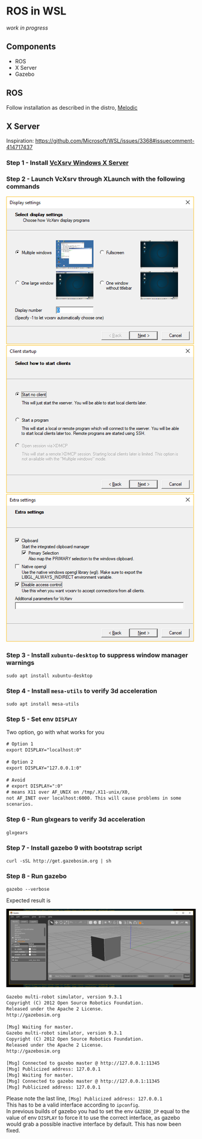 # ROS in WSL

*work in progress*

## Components
- ROS
- X Server
- Gazebo

## ROS

Follow installation as described in the distro, [Melodic](http://wiki.ros.org/melodic/Installation/Ubuntu)

## X Server

Inspiration: https://github.com/Microsoft/WSL/issues/3368#issuecomment-414717437

### Step 1 - Install [VcXsrv Windows X Server](https://sourceforge.net/projects/vcxsrv/)

### Step 2 - Launch VcXsrv through XLaunch with the following commands  
![VcXsr settings: display](./VcXsrv-settings-display.png)  
![VcXsr settings: client startup](./VcXsrv-settings-client-startup.png)  
![VcXsr settings: extra settings](./VcXsrv-settings-extra-settings.png)  

### Step 3 - Install `xubuntu-desktop` to suppress window manager warnings  
```
sudo apt install xubuntu-desktop
```

### Step 4 - Install `mesa-utils` to verify 3d acceleration
```
sudo apt install mesa-utils
```

### Step 5 - Set env `DISPLAY`  
Two option, go with what works for you  
```
# Option 1
export DISPLAY="localhost:0"

# Option 2
export DISPLAY="127.0.0.1:0"

# Avoid
# export DISPLAY=":0"
# means X11 over AF_UNIX on /tmp/.X11-unix/X0, not AF_INET over localhost:6000. This will cause problems in some scenarios.
```

### Step 6 - Run glxgears to verify 3d acceleration
```
glxgears
```

### Step 7 - Install gazebo 9 with bootstrap script

```
curl -sSL http://get.gazebosim.org | sh
```

### Step 8 - Run gazebo
```
gazebo --verbose
```

Expected result is 

![Gazebo window](./gazebo-success.png)

```
Gazebo multi-robot simulator, version 9.3.1
Copyright (C) 2012 Open Source Robotics Foundation.
Released under the Apache 2 License.
http://gazebosim.org

[Msg] Waiting for master.
Gazebo multi-robot simulator, version 9.3.1
Copyright (C) 2012 Open Source Robotics Foundation.
Released under the Apache 2 License.
http://gazebosim.org

[Msg] Connected to gazebo master @ http://127.0.0.1:11345
[Msg] Publicized address: 127.0.0.1
[Msg] Waiting for master.
[Msg] Connected to gazebo master @ http://127.0.0.1:11345
[Msg] Publicized address: 127.0.0.1
```

Please note the last line, `[Msg] Publicized address: 127.0.0.1`  
This has to be a valid interface according to `ipconfig`.  
In previous builds of gazebo you had to set the env `GAZEBO_IP` equal to the value of env `DISPLAY` to force it to use the correct interface, as gazebo would grab a possible inactive interface by default. This has now been fixed.
